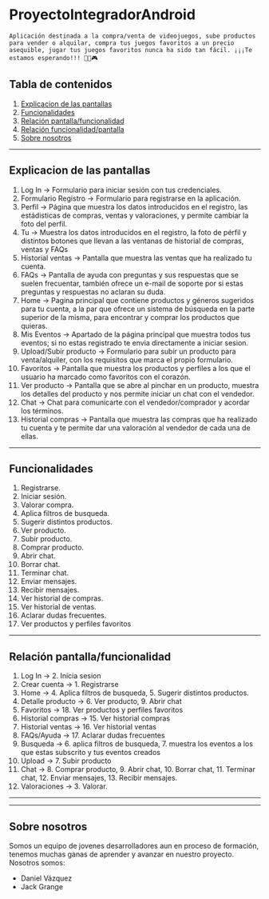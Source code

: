 # ProyectoIntegradorAndroid
``
Aplicación destinada a la compra/venta de videojuegos, sube productos para vender o alquilar, compra tus juegos favoritos a un precio asequible, jugar tus juegos favoritos nunca ha sido tan fácil.
¡¡¡Te estamos esperando!!! 💪🏼🎮
``

## Tabla de contenidos
1. [Explicacion de las pantallas](#Explicacion_de_las_pantallas)
2. [Funcionalidades](#Funcionalidades)
3. [Relación pantalla/funcionalidad](#Relación_pantalla/funcionalidad)
4. [Relación funcionalidad/pantalla](#Relación_funcionalidad/pantalla)
5. [Sobre nosotros](#Sobre_nosotros)

*** 
## Explicacion de las pantallas
1. Log In -> Formulario para iniciar sesión con tus credenciales.
2. Formulario Registro -> Formulario para registrarse en la aplicación.
3. Perfil -> Página que muestra los datos introducidos en el registro, las estádisticas de compras, ventas y valoraciones, y permite cambiar la foto del perfil.
4. Tu -> Muestra los datos introducidos en el registro, la foto de pérfil y distintos botones que llevan a las ventanas de historial de compras, ventas y FAQs
5. Historial ventas -> Pantalla que muestra las ventas que ha realizado tu cuenta.
6. FAQs -> Pantalla de ayuda con preguntas y sus respuestas que se suelen frecuentar, también ofrece un e-mail de soporte por si estas preguntas y respuestas no aclaran su duda.
7. Home -> Pagina principal que contiene productos y géneros sugeridos para tu cuenta, a la par que ofrece un sistema de búsqueda en la parte superior de la misma, para encontrar y comprar los productos que quieras.
8. Mis Eventos -> Apartado de la página principal que muestra todos tus eventos; si no estas registrado te envia directamente a iniciar sesion.
9. Upload/Subir producto -> Formulario para subir un producto para venta/alquiler, con los requisitos que marca el propio formulario.
10. Favoritos -> Pantalla que muestra los productos y perfiles a los que el usuario ha marcado como favoritos con el corazón.
11. Ver producto -> Pantalla que se abre al pinchar en un producto, muestra los detalles del producto y nos permite iniciar un chat con el vendedor.
12. Chat -> Chat para comunicarte con el vendedor/comprador y acordar los términos.
13. Historial compras -> Pantalla que muestra las compras que ha realizado tu cuenta y te permite dar una valoración al vendedor de cada una de ellas.
***
## Funcionalidades
1. Registrarse.
2. Iniciar sesión.
3. Valorar compra.
4. Aplica filtros de busqueda.
5. Sugerir distintos productos.
6. Ver producto.
7. Subir producto.
8. Comprar producto.
9. Abrir chat.
10. Borrar chat.
11. Terminar chat.
12. Enviar mensajes.
13. Recibir mensajes.
15. Ver historial de compras.
16. Ver historial de ventas.
17. Aclarar dudas frecuentes.
18. Ver productos y perfiles favoritos
***
## Relación pantalla/funcionalidad
1. Log In -> 2. Inicia sesion
2. Crear cuenta -> 1. Registrarse
3. Home -> 4. Aplica filtros de busqueda, 5. Sugerir distintos productos.
4. Detalle producto -> 6. Ver producto, 9. Abrir chat
5. Favoritos -> 18. Ver productos y perfiles favoritos
6. Historial compras -> 15. Ver historial compras
7. Historial ventas -> 16. Ver historial ventas
8. FAQs/Ayuda -> 17. Aclarar dudas frecuentes
9. Busqueda -> 6. aplica filtros de busqueda, 7. muestra los eventos a los que estas subscrito y tus eventos creados 
10. Upload -> 7. Subir producto
11. Chat -> 8. Comprar producto, 9. Abrir chat, 10. Borrar chat, 11. Terminar chat, 12. Enviar mensajes, 13. Recibir mensajes.
12. Valoraciones -> 3. Valorar.
***

***
## Sobre nosotros
Somos un equipo de jovenes desarrolladores aun en proceso de formación, tenemos muchas ganas de aprender y avanzar en nuestro proyecto.
Nosotros somos:
 * Daniel Vázquez
 * Jack Grange
